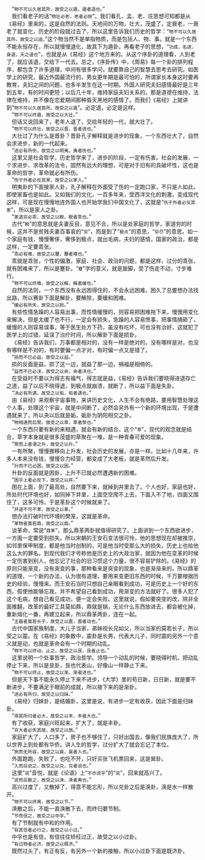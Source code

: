&emsp;“``物不可以久居其所，故受之以遁，遁者退也。``”<br>&emsp;我们看老子的话“``物壮必老，老者必倒``”。我们看孔、孟、老、庄思想可知都是从《易经》里来的，这是自然的法则。天地间的万物，壮大，茂盛了，定衰老，一衰老了就变化，历史的阶段就过去了，所以这里告诉我们历史的哲学：“``物不可以久居其所，故受之以适。``”这个物当然不是单指物质，而是包括人、物、事。就是一个东西不能永恒存在，所以就慢慢退化，故其下为遁卦。再看老子的思想，“``功成，名遂，身退，天之道也``”，也就是从《易经》这个地方来的。从这个序卦的道理看，人到老了，就应该退，交给下一代去。总之，《序卦传》中，《周易》每一个卦的排列程序，都包含了许多道理，中间有很多学问，就要靠自己的智慧去思考去研究。如医学上的研究，最近外国最流行的，男女更年期是最可怕的，所谓家长本身这时要再教育，夫妇之间的问题，也多半发生在这一时期。外国人研究夫妇感情最好是三年到五年，有的时间更短；以后几十年，维持家庭夫妇关系的，那是道德在维持，法律在维持，并不像在恋爱期间那种昏天黑地的感情了。而我们《易经》上就讲到“``物不可以久居其所，故受之以遁``”。必定退，必定是这样。<br>&emsp;“``物不可以终遁，故受之以大壮。``”<br>&emsp;但话又说回来了，老年人退了，交给年轻的一代，就大壮了。<br>&emsp;“``物不可以终壮，故受之以晋，晋者进也。``”<br>&emsp;大壮过了为什么是晋卦？晋卦孔子解释就是进步的现象，一个东西壮大了，自然会求进步，新的一代起来。<br>&emsp;“``进必有所伤，故受之以明夷，夷者伤也。``”<br>&emsp;这里又是社会哲学，历史哲学来了，进步的阶段，一定有伤害。社会的发展，一个求进步、求改革的法令，固然有远大的理想，可是对于旧有的具破坏性，这也是革命的哲学，革命就必有所伤。<br>&emsp;“``伤于外者必反其家，故受之以家人。``”<br>&emsp;明夷卦的下面接家人卦，孔子解释在外面受了伤的一定跑口家，不只是人如此，即使家畜也是如此。又如我们的文化，一百多年来，受西洋文化的刺激，变成现代这样，可是现在慢慢地连外国人也开始学我们中国文化了，这就是“``伤于外者必反其家``”，所以是家人之卦。<br>&emsp;“``家道穷必乖，故受之以睽，睽者乖也。``”<br>&emsp;古代“``睽``”的意思就是夫妻反目，意见不合，所以是处家庭的哲学，家道穷的时候，这并不是贫贱夫妻百事哀的“``穷``”，而是到了“``极点``”的意思，“``穷尽``”的意思。如一个家庭有钱，慢慢奢侈，奢侈到极点，就出毛病，夫妇的感情，国家的政治，都是这样，一定要乖张。<br>&emsp;“``乖必有难，故受之以蹇，蹇者难也。``”<br>&emsp;乖就是乖张，个性的偏激，家庭、社会、政治的问题，都是这样，过分的乖张，就有困难来了，所以是蹇卦。“``蹇``”字的意义，就是跛脚，受了伤走不动，寸步难行。<br>&emsp;“``物不可以终难，故受之以解，解者缓也。``”<br>&emsp;自然的法则，一个东西没有永远困得住的，不会永远困难，困久了总要想办法找出路，所以赛卦下面是解卦，要解除，要缓和困难。<br>&emsp;“``缓必有所失，故受之以损。``”<br>&emsp;有些性情急躁的人容易出事，而性情缓慢的，则容易把困难拖下来，慢慢用变化来解决，但是太缓了也不行，一定会有损失，急躁的人容易愤事，把事情搞砸了，缓慢的人则容易误事，等于医生处方下药，虽没有吃坏，可也没有治好，这就犯了医学上的过错，延误了治疗时间，所以解卦下面是损卦。<br>&emsp;《易经》告诉我们，万事都是相对的，没有一样是绝对的，没有哪样是对，也没有哪样是不对的，有时要偏一点才对，有时偏一点又是错了。<br>&emsp;“``损而不已必益，故受之以益。``”<br>&emsp;损的反面是益，损了这一边，就益了那一边，祸福是相倚的。<br>&emsp;“``益而不已必决，故受之以央，央者决也。``”<br>&emsp;在受益时不要以为得志有福气，得志就是益，《易经》告诉我们要晓得进退存亡之道，益了以后不晓得退，到极点就崩溃，就断了，所以益下面是失卦。<br>&emsp;“``决必有所遇，故受之以垢，垢者遇也。``”<br>&emsp;由《易经》来观察宇宙事物，来讲历史文化，人生不会有绝路，要用智慧处理这个人事，处理这个宇宙，就是中间断了，必然会另外有一个新的环境出现，于是遭遇就来了，所以夬以后就是姤，姤卦为阴阳相交之卦。<br>&emsp;“``物相遇而后聚，故受之以萃，萃者聚也。``”<br>&emsp;一个东西只要有新的来相遇，就会有新的结合，这个“``萃``”，现代的观念就是结合，萃字本身就是很多茂盛的草聚在一堆，是一种青春可爱的现象。<br>&emsp;“``聚而上者谓之升，故受之以升。``”<br>&emsp;一有所聚，慢慢挪移向上升发，社会历史的发展，亦是一样。比如十几年来，许多人本来没有钱，慢慢合力经营，都变成了大老板，就是革然后升发。<br>&emsp;“``升而不已必困，故受之以困。``”<br>&emsp;升卦的反面就是困卦，上升不已就必然遭遇新的困难。<br>&emsp;“``困乎上者必反下，故受之以井。``”<br>&emsp;困在上面，到了最高处，自然要下来，就掉到井里去了。个人也好，家庭也好，所处时代环境也好，如同掉下井里，上面空空爬不上去，下面入不了地，四面又围住了，这多可怜，于是革卦这个时候就来了。<br>&emsp;“``井道不可不革，故受之以革。``”<br>&emsp;想办法打破时代环境的樊笼，这就是革命。<br>&emsp;“``革物者莫若鼎，故受之以鼎。``”<br>&emsp;谈革命，常说“``鼎革``”，那么鼎革两卦就值得研究了。上面讲到一个东西欲进步，一方面一定要受到损失。所以宋朝的王安石变法很可怜，他的思想现在却被推崇，如邻里保甲制度，都是他当时创制的，可是他当时受那么大的损失，历史上也给他这么大的罪名。到现代我们才号称他是历史上的大政治家，就因为他在变革的时候一定伤害到别人，他忘记了社会的旧习惯这个力量，很不容易铲除的。《易经》的原则只能渐变，没有突变的事，那种看来是突变的现象，也是渐渐来的。所以鼎革的道理，一个新的办法，认为很有道理，要用来变更旧东西的时候，千万要根据历史的经验，慢慢来。而王安石当时只想自己亲眼看到成功，可是历史上一个好的东西，假使他能够忘我，并不希望自己看到成功，用渐变的方法就好了。很多人犯了这个毛病，想自己看见成功，便一定会失败。这里就说，假如要突变的改，除非全面推翻，改革的最好工具莫如鼎，鼎就是锅，无论什么东西放进去，都会被化掉，重新熔化一番，再建立起来，所以鼎革两卦，连在一起。<br>&emsp;“``主器者莫若长子，故受之以震，震者动也。``”<br>&emsp;古代中国家族制度，大儿子当家，弟妹视长兄如父，所以当家的莫若长子，所以受之以震。在《易经》的象数中，震卦是长男，代表大儿子，同时震的另外一个意义就是动，也就是革命会有一个时期的动乱。<br>&emsp;“``物不可以终动，止之，故受之以艮，艮者止也。``”<br>&emsp;这里说明一个处事哲学，政治哲学。领导一个动乱的时候，要晓得时机，把动乱停止下来，所以是艮卦，艮也代表山，好像山一样静止下来。<br>&emsp;“``物不可以终止，故受之以渐，渐者进也。``”<br>&emsp;但是天下事不能永久停止下来不进步，《大学》里的苟日新，日日新，就是要不断进步，不要满足于眼前的成就，所以接下来的是渐卦。<br>&emsp;“``进必有所归，故受之以归妹。``”<br>&emsp;《易经》归妹卦，是结婚卦，这里是说，有进步一定有收获，因此下面是归妹卦。<br>&emsp;“``得其所归者必大，故受之以丰，丰者大也。``”<br>&emsp;有了收获，家庭兴旺起来，扩大了，就是丰卦。<br>&emsp;“``穷大者必失其居，故受之以旅。``”<br>&emsp;家庭扩大了，人口多了，房子也不够住了，只好出国去，像我们民族庞大了，所以世界上到处都有华侨。讲人生的哲学，过分扩大了就会忘记了本位。<br>&emsp;“``旅而无所容，故受之以巽，巽者入也。``”<br>&emsp;外面跑跑，失败了，也吃不开，只好买张飞机票回来，这是巽卦。<br>&emsp;“``入而后说之，故受之以兑，兑者说也。``”<br>&emsp;这里“``说``”音悦，就是《论语》上“``不亦说乎``”的“``说``”，回来就高兴了。<br>&emsp;“``说而后散之，故受之以涣，涣者离也。``”<br>&emsp;高兴过度了，又散掉了，得意不能忘形，所以兑卦之后是涣卦，涣是水一样散开。<br>&emsp;“``物不可以终离，故受之以节。``”<br>&emsp;涣散之后，不能一直涣散下去，而终归要节制。<br>&emsp;“``节而信之，故受之以中孚。``”<br>&emsp;有了节制就有中和的作用。<br>&emsp;“``有其信者必行之，故受之以小过。``”<br>&emsp;中孚也是有信，有信往往矫枉过正，故受之以小过卦。<br>&emsp;“``有过物者必济，故受之以既济。``”<br>&emsp;既然过头了，有正有反，有另外一个新的接触，所以小过卦下面是既济卦。<br>
